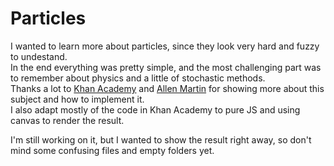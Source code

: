 # Particles

I wanted to learn more about particles, since they look very hard and fuzzy to undestand.  
In the end everything was pretty simple, and the most challenging part was to remember about physics and a little of stochastic methods.  
Thanks a lot to [Khan Academy](https://www.khanacademy.org/computing/computer-programming/programming-natural-simulations/programming-particle-systems/a/intro-to-particle-systems) and [Allen Martin](https://web.cs.wpi.edu/~matt/courses/cs563/talks/psys.html) for showing more about this subject and how to implement it.  
I also adapt mostly of the code in Khan Academy to pure JS and using canvas to render the result.

I'm still working on it, but I wanted to show the result right away, so don't mind some confusing files and empty folders yet.
